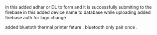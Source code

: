 in this added adhar or DL to form and it is successfully submiting to the firebase 
in this added device name to database while uploading 
added firebase auth for logo change 

added bluetoth thermal printer feture . bluetooth only pair once .
